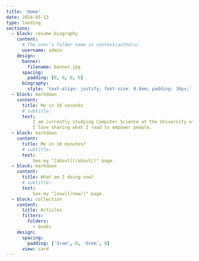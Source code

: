 ```yaml
---
title: 'Home'
date: 2024-05-13
type: landing
sections:
  - block: resume-biography
    content:
      # The user's folder name in content/authors/
      username: admin
    design:
      banner:
        filename: banner.jpg
      spacing:
        padding: [0, 0, 0, 0]
      biography:
        style: 'text-align: justify; font-size: 0.8em; padding: 10px;'
  - block: markdown
    content:
      title: Me in 10 seconds
      # subtitle: 
      text: 
          I am currently studying Computer Science at the University of Illinois Urbana-Champaign (UIUC).
          I love sharing what I read to empower people.
  - block: markdown
    content:
      title: Me in 10 minutes?
      # subtitle: 
      text: 
          See my "[about](/about/)" page.
  - block: markdown
    content:
      title: What am I doing now?
      # subtitle: 
      text: 
          See my "[now](/now/)" page.
  - block: collection
    content:
      title: Articles
      filters:
        folders:
          - books
    design:
      spacing:
        padding: ['3rem', 0, '6rem', 0]
      view: card
---
```

